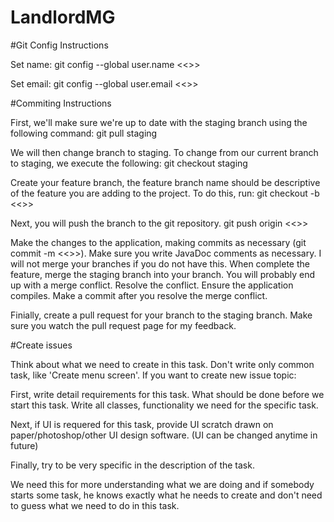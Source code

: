 # LandlordMG

#Git Config Instructions

Set name: git config --global user.name <<>>

Set email: git config --global user.email <<>>

#Commiting Instructions

First, we'll make sure we're up to date with the staging branch using the following command: git pull staging

We will then change branch to staging. To change from our current branch to staging, we execute the following: git checkout staging

Create your feature branch, the feature branch name should be descriptive of the feature you are adding to the project. To do this, run: git checkout -b <<>>

Next, you will push the branch to the git repository. git push origin <<>>

Make the changes to the application, making commits as necessary (git commit -m <<>>). Make sure you write JavaDoc comments as necessary. I will not merge your branches if you do not have this. When complete the feature, merge the staging branch into your branch. You will probably end up with a merge conflict. Resolve the conflict. Ensure the application compiles. Make a commit after you resolve the merge conflict.

Finially, create a pull request for your branch to the staging branch. Make sure you watch the pull request page for my feedback.

#Create issues

Think about what we need to create in this task. Don't write only common task, like 'Create menu screen'. If you want to create new issue topic:

First, write detail requirements for this task. What should be done before we start this task. Write all classes, functionality we need for the specific task.

Next, if UI is requered for this task, provide UI scratch drawn on paper/photoshop/other UI design software. (UI can be changed anytime in future)

Finally, try to be very specific in the description of the task.

We need this for more understanding what we are doing and if somebody starts some task, he knows exactly what he needs to create and don't need to guess what we need to do in this task.
